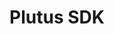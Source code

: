 ---
template: TermDetailPage
title: Plutus SDK
description: The libraries and development tooling for writing contract applications in Haskell.
aliases: plutus sdk
keywords: plutus, sdk
identities: 
    - id: wael-ivie
      role: author
---